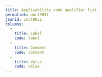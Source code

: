 ```yaml
---
title: Applicability code qualifier list
permalink: uncl9051
jsonid: uncl9051
columns:
  - 
    title: Label
    code: label
  - 
    title: Comment
    code: comment
  - 
    title: Value
    code: value
---
```


